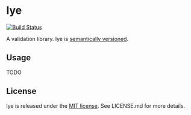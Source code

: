 # lye

[![Build Status](https://travis-ci.org/elementerl/lye.png)](https://travis-ci.org/elementerl/lye)

A validation library. lye is [semantically versioned](http://semver.org/).

## Usage

TODO

## License

lye is released under the [MIT license](http://opensource.org/licenses/MIT). See
LICENSE.md for more details.
